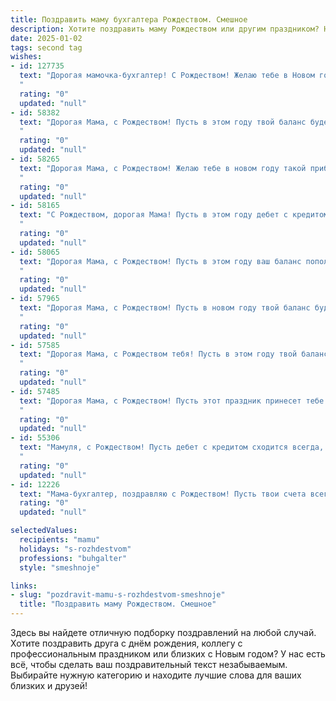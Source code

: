 ```yaml
---
title: Поздравить маму бухгалтера Рождеством. Смешное
description: Хотите поздравить маму Рождеством или другим праздником? Наш ИИ создаст незабываемое поздравление, а вы обязательно выделитесь среди других.  
date: 2025-01-02
tags: second tag
wishes:
- id: 127735
  text: "Дорогая мамочка-бухгалтер! С Рождеством! Желаю тебе в Новом году такого финансового благополучия, чтобы даже Дед Мороз завидовал твоим активам, а баланс всегда был безупречно положительным! Пусть в твоей жизни будет меньше дебиторов и больше кредиторов (хороших, конечно!), и пусть каждый день приносит столько радости, сколько ты получаешь от закрытия годового отчета без единой ошибки!
  "
  rating: "0"
  updated: "null"
- id: 58382
  text: "Дорогая Мама, с Рождеством! Пусть в этом году твой баланс будет полон счастья и радости, а прибыль от любви - неисчерпаемой!  🎄🎉
  "
  rating: "0"
  updated: "null"
- id: 58265
  text: "Дорогая Мама, с Рождеством! Желаю тебе в новом году такой прибыли, чтобы даже Excel завидовал твоим балансам! Пусть все счета сходятся, а дебиторы платят вовремя. С Рождественскими обнимашками и бухгалтерской точностью! 🎄💰
  "
  rating: "0"
  updated: "null"
- id: 58165
  text: "С Рождеством, дорогая Мама! Пусть в этом году дебет с кредитом сойдутся не только в твоей бухгалтерской книге, но и в твоей личной жизни! 😉🎄
  "
  rating: "0"
  updated: "null"
- id: 58065
  text: "Дорогая Мама, с Рождеством! Пусть в этом году ваш баланс пополнится не только прибылью, но и счастьем, любовью и новогодним настроением! 🎉🎄
  "
  rating: "0"
  updated: "null"
- id: 57965
  text: "Дорогая Мама, с Рождеством! Пусть в новом году твой баланс будет всегда в плюсе, дебетовые счета ломятся от подарков, а кредиты остаются только в сладких снах! 😉🎄
  "
  rating: "0"
  updated: "null"
- id: 57585
  text: "Дорогая Мама, с Рождеством тебя! Пусть в этом году твой баланс пополнится не только прибылями, но и радостью, счастьем и  — о, да! —  вкусными подарками! 🎉🥂
  "
  rating: "0"
  updated: "null"
- id: 57485
  text: "Дорогая Мама, с Рождеством! Пусть этот праздник принесет тебе столько же радости, сколько ты приносишь нам, дебетуя наши счета своим бесконечным теплом!  😁
  "
  rating: "0"
  updated: "null"
- id: 55306
  text: "Мамуля, с Рождеством! Пусть дебет с кредитом сходится всегда, а праздничный стол ломится от вкусных блюд! 🎄🎉🍾
  "
  rating: "0"
  updated: "null"
- id: 12226
  text: "Мама-бухгалтер, поздравляю с Рождеством! Пусть твои счета всегда будут в плюсе, а налоги - в порядке. Ведь ты умеешь считать не только деньги, но и праздники! С наступающим!"
  rating: "0"
  updated: "null"

selectedValues:
  recipients: "mamu"
  holidays: "s-rozhdestvom"
  professions: "buhgalter"
  style: "smeshnoje"

links:
- slug: "pozdravit-mamu-s-rozhdestvom-smeshnoje"
  title: "Поздравить маму Рождеством. Смешное"
---
```


Здесь вы найдете отличную подборку поздравлений на любой случай.
Хотите поздравить друга с днём рождения, коллегу с профессиональным праздником или близких с Новым годом? У нас есть всё, чтобы сделать ваш поздравительный текст незабываемым. Выбирайте нужную категорию и находите лучшие слова для ваших близких и друзей!
